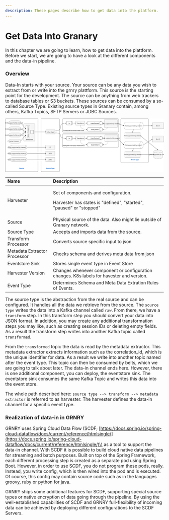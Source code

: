 ```yaml
---
description: These pages describe how to get data into the platform.
---
```


# Get Data Into Granary

In this chapter we are going to learn, how to get data into the plattform. Before we start, we are going to have a look at the different components and the data-in pipeline.

### Overview

Data-In starts with your source. Your source can be any data you wish to extract from or write into the grnry plattform. This source is the starting point for the development. The source can be anything from web trackers to database tables or S3 buckets. These sources can be consumed by a so-called Source Type. Existing source types in Granary contain, among others, Kafka Topics, SFTP Servers or JDBC Sources.

![Data-In Channel](../../.gitbook/assets/grnry_data_in_channel.svg)

<table>
  <thead>
    <tr>
      <th style="text-align:left">Name</th>
      <th style="text-align:left">Description</th>
    </tr>
  </thead>
  <tbody>
    <tr>
      <td style="text-align:left">Harvester</td>
      <td style="text-align:left">
        <p>Set of components and configuration.</p>
        <p>Harvester has states is &quot;defined&quot;, &quot;started&quot;, &quot;paused&quot;
          or &quot;stopped&quot;</p>
      </td>
    </tr>
    <tr>
      <td style="text-align:left">Source</td>
      <td style="text-align:left">Physical source of the data. Also might lie outside of Granary network.</td>
    </tr>
    <tr>
      <td style="text-align:left">Source Type</td>
      <td style="text-align:left">Accepts and imports data from the source.</td>
    </tr>
    <tr>
      <td style="text-align:left">Transform Processor</td>
      <td style="text-align:left">Converts source specific input to json</td>
    </tr>
    <tr>
      <td style="text-align:left">Metadata Extractor Processor</td>
      <td style="text-align:left">Checks schema and derives meta data from json</td>
    </tr>
    <tr>
      <td style="text-align:left">Eventstore Sink</td>
      <td style="text-align:left">Stores single event type in Event Store</td>
    </tr>
    <tr>
      <td style="text-align:left">Harvester Version</td>
      <td style="text-align:left">Changes whenever component or configuration changes. K8s labels for havester
        and version.</td>
    </tr>
    <tr>
      <td style="text-align:left">Event Type</td>
      <td style="text-align:left">Determines Schema and Meta Data Extration Rules of Events.</td>
    </tr>
  </tbody>
</table>

The source type is the abstraction from the real source and can be configured. It handles all the data we retrieve from the source. The `source type` writes the data into a Kafka channel called `raw`. From there, we have a `transform` step. In this transform step you should convert your data into JSON format. In addition, you may create any additional transformation steps you may like, such as creating session IDs or deleting empty fields. As a result the transform step writes into another Kafka topic called `transformed`.

From the `transformed` topic the data is read by the metadata extractor. This metadata extractor extracts information such as the correlation\_id, which is the unique identifier for data. As a result we write into another topic named after the event type. This topic can then be consumed by belts, which we are going to talk about later. The data-in channel ends here. However, there is one additional component, you can deploy, the eventstore sink. The eventstore sink consumes the same Kafka Topic and writes this data into the event store.

The whole path described here: `source type --> transform --> metadata extractor` is referred to as harvester. The harvester defines the data-in channel for a specific event type.

### Realization of data-in in GRNRY

GRNRY uses Spring Cloud Data Flow \(SCDF; [https://docs.spring.io/spring-cloud-dataflow/docs/current/reference/htmlsingle/](https://docs.spring.io/spring-cloud-dataflow/docs/current/reference/htmlsingle/)\) as a tool to support the data-in channel. With SCDF it is possible to build cloud native data pipelines for streaming and batch purposes. Built on top of the Spring Framework, each different processing step is created as a separate pod using Spring Boot. However, in order to use SCDF, you do not program these pods, really. Instead, you write config, which is then wired into the pod and is executed. Of course, this config may contain source code such as in the languages groovy, ruby or python for java.

GRNRY ships some additional features for SCDF, supporting special source types or native encryption of data going through the pipeline. By using the well-established capabilities of SCDF and GRNRY full-flexibility of incoming data can be achieved by deploying different configurations to the SCDF Servers.

### 

### 


